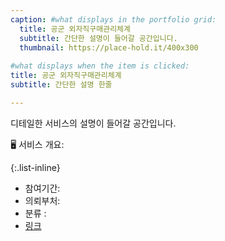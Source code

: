 ```yaml
---
caption: #what displays in the portfolio grid:
  title: 공군 외자직구매관리체계
  subtitle: 간단한 설명이 들어갈 공간입니다.
  thumbnail: https://place-hold.it/400x300
  
#what displays when the item is clicked:
title: 공군 외자직구매관리체계
subtitle: 간단한 설명 한줄

---
```

디테일한 서비스의 설명이 들어갈 공간입니다.

🖥 서비스 개요:

{:.list-inline} 
- 참여기간: 
- 의뢰부처: 
- 분류 :
- [링크](https://www.aflc.mil.kr:8604/lcint/applications/int05/index.jsp)

